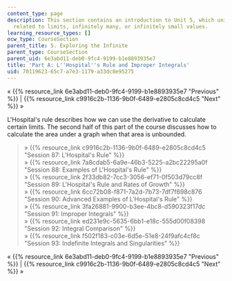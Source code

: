 ```yaml
---
content_type: page
description: This section contains an introduction to Unit 5, which unit covers topics
  related to limits, infinitely many, or infinitely small values.
learning_resource_types: []
ocw_type: CourseSection
parent_title: 5. Exploring the Infinite
parent_type: CourseSection
parent_uid: 6e3abd11-deb0-9fc4-9199-b1e8893935e7
title: 'Part A: L''Hospital''s Rule and Improper Integrals'
uid: 70119623-65c7-a7e3-1179-a33dc8e95275
---
```


« {{% resource_link 6e3abd11-deb0-9fc4-9199-b1e8893935e7 "Previous" %}} | {{% resource_link c9916c2b-1136-9b0f-6489-e2805c8cd4c5 "Next" %}} »

L'Hospital's rule describes how we can use the derivative to calculate certain limits. The second half of this part of the course discusses how to calculate the area under a graph when that area is unbounded.

> » {{% resource_link c9916c2b-1136-9b0f-6489-e2805c8cd4c5 "Session 87: L'Hospital's Rule" %}}  
> » {{% resource_link 7a8cdab5-6a9e-46b3-5225-a2bc22295a0f "Session 88: Examples of L'Hospital's Rule" %}}  
> » {{% resource_link 2f33db82-7cc3-3056-ef71-0f503d79cc8f "Session 89: L'Hospital's Rule and Rates of Growth" %}}  
> » {{% resource_link 6cc72b08-f871-7a2d-7b73-7df7f698c876 "Session 90: Advanced Examples of L'Hospital's Rule" %}}  
> » {{% resource_link 3fa26881-9900-b3ee-4bc8-d590323f17dc "Session 91: Improper Integrals" %}}  
> » {{% resource_link ed231e9c-5635-6bb1-e18c-555d00f08398 "Session 92: Integral Comparison" %}}  
> » {{% resource_link f502f183-c03e-6d5e-51e8-24f9afc4cf8c "Session 93: Indefinite Integrals and Singularities" %}}

« {{% resource_link 6e3abd11-deb0-9fc4-9199-b1e8893935e7 "Previous" %}} | {{% resource_link c9916c2b-1136-9b0f-6489-e2805c8cd4c5 "Next" %}} »